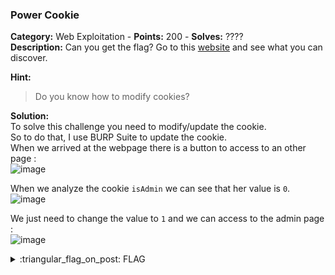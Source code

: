 ### Power Cookie
**Category:** Web Exploitation - **Points:** 200 - **Solves:** ????  
**Description:** Can you get the flag? Go to this [website](http://saturn.picoctf.net:55287/) and see what you can discover.  

**Hint:**
> Do you know how to modify cookies?  

**Solution:**  
To solve this challenge you need to modify/update the cookie.  
So to do that, I use BURP Suite to update the cookie.  
When we arrived at the webpage there is a button to access to an other page :  
![image](https://user-images.githubusercontent.com/91023285/159543347-a2f36f3a-6526-4641-b4c2-4088eac297e5.png)

When we analyze the cookie `isAdmin` we can see that her value is `0`.  
![image](https://user-images.githubusercontent.com/91023285/159543857-7d274039-907a-449c-9556-cc641bebbd84.png)

We just need to change the value to `1` and we can access to the admin page :  
![image](https://user-images.githubusercontent.com/91023285/159544323-ccd0c22b-baaa-4a44-a46a-11264b8ec35c.png)


<details>
  <summary>:triangular_flag_on_post: FLAG</summary>

  ```
  picoCTF{gr4d3_A_c00k13_5d2505be}
  ```
</details>

